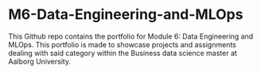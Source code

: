 # M6-Data-Engineering-and-MLOps
This Github repo contains the portfolio for Module 6: Data Engineering and MLOps. This portfolio is made to showcase projects and assignments dealing with said category within the Business data science master at Aalborg University.
